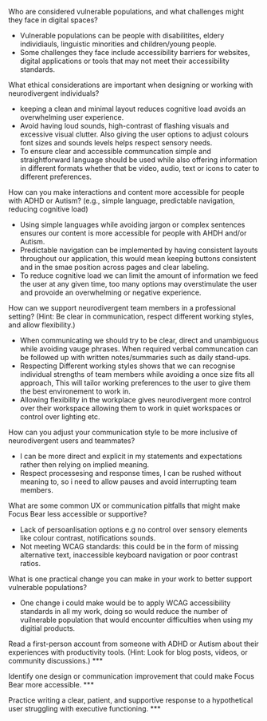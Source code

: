 Who are considered vulnerable populations, and what challenges might they face in digital spaces?

- Vulnerable populations can be people with disabilitites, eldery individiauls, linguistic minorities and children/young people.
- Some challenges they face include accessibility barriers for websites, digital applications or tools that may not meet their accessibility standards.

What ethical considerations are important when designing or working with neurodivergent individuals?

- keeping a clean and minimal layout reduces cognitive load avoids an overwhelming user experience.
- Avoid having loud sounds, high-contrast of flashing visuals and excessive visual clutter. Also giving the user options to adjust colours font sizes and sounds levels helps respect sensory needs.
- To ensure clear and accessible communcation simple and straightforward language should be used while also offering information in different formats whether that be video, audio, text or icons to cater to different preferences.

How can you make interactions and content more accessible for people with ADHD or Autism? (e.g., simple language, predictable navigation, reducing cognitive load)

- Using simple languages while avoiding jargon or complex sentences ensures our content is more accessible for people with AHDH and/or Autism.
- Predictable navigation can be implemented by having consistent layouts throughout our application, this would mean keeping buttons consistent and in the smae position across pages and clear labeling.
- To reduce cognitive load we can limit the amount of information we feed the user at any given time, too many options may overstimulate the user and provoide an overwhelming or negative experience.

How can we support neurodivergent team members in a professional setting? (Hint: Be clear in communication, respect different working styles, and allow flexibility.)

- When communicating we should try to be clear, direct and unambiguous while avoiding vauge phrases. When required verbal communcation can be followed up with written notes/summaries such as daily stand-ups.
- Respecting Different working styles shows that we can recognise individual strengths of team members while avoiding a once size fits all approach, This will tailor working preferences to the user to give them the best environement to work in.
- Allowing flexibility in the workplace gives neurodivergent more control over their workspace allowing them to work in quiet workspaces or control over lighting etc.

How can you adjust your communication style to be more inclusive of neurodivergent users and teammates?

- I can be more direct and explicit in my statements and expectations rather then relying on implied meaning.
- Respect processesing and response times, I can be rushed without meaning to, so i need to allow pauses and avoid interrupting team members.

What are some common UX or communication pitfalls that might make Focus Bear less accessible or supportive?

- Lack of persoanlisation options e.g no control over sensory elements like colour contrast, notifications sounds.
- Not meeting WCAG standards: this could be in the form of missing alternative text, inaccessible keyboard navigation or poor contrast ratios.

What is one practical change you can make in your work to better support vulnerable populations?

- One change i could make would be to apply WCAG accessibility standards in all my work, doing so would reduce the number of vuilnerable population that would encounter difficulties when using my digitial products.

Read a first-person account from someone with ADHD or Autism about their experiences with productivity tools. (Hint: Look for blog posts, videos, or community discussions.) \*\*\*

Identify one design or communication improvement that could make Focus Bear more accessible. \*\*\*

Practice writing a clear, patient, and supportive response to a hypothetical user struggling with executive functioning. \*\*\*

